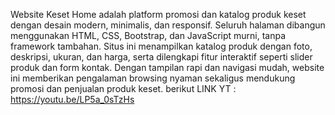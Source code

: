 
Website Keset Home adalah platform promosi dan katalog produk keset dengan desain modern, minimalis, dan responsif. Seluruh halaman dibangun menggunakan HTML, CSS, Bootstrap, dan JavaScript murni, tanpa framework tambahan. Situs ini menampilkan katalog produk dengan foto, deskripsi, ukuran, dan harga, serta dilengkapi fitur interaktif seperti slider produk dan form kontak. Dengan tampilan rapi dan navigasi mudah, website ini memberikan pengalaman browsing nyaman sekaligus mendukung promosi dan penjualan produk keset.
 berikut LINK YT : https://youtu.be/LP5a_0sTzHs
